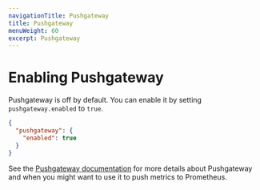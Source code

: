 ```yaml
---
navigationTitle: Pushgateway
title: Pushgateway
menuWeight: 60
excerpt: Pushgateway
---
```


# Enabling Pushgateway

Pushgateway is off by default.
You can enable it by setting `pushgateway.enabled` to `true`.

```json
{
  "pushgateway": {
    "enabled": true
  }
}
```

See the [Pushgateway documentation](https://prometheus.io/docs/practices/pushing/) for more details about Pushgateway and when you might want to use it to push metrics to Prometheus.
